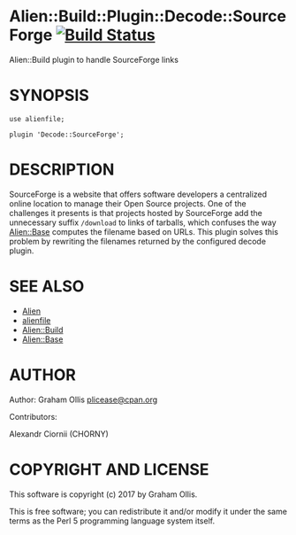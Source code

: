 # Alien::Build::Plugin::Decode::SourceForge [![Build Status](https://secure.travis-ci.org/plicease/Alien-Build-Plugin-Decode-SourceForge.png)](http://travis-ci.org/plicease/Alien-Build-Plugin-Decode-SourceForge)

Alien::Build plugin to handle SourceForge links

# SYNOPSIS

    use alienfile;
    
    plugin 'Decode::SourceForge';

# DESCRIPTION

SourceForge is a website that offers software developers a centralized online location to
manage their Open Source projects.  One of the challenges it presents is that projects
hosted by SourceForge add the unnecessary suffix `/download` to links of tarballs, which
confuses the way [Alien::Base](https://metacpan.org/pod/Alien::Base) computes the filename based on URLs.  This plugin solves
this problem by rewriting the filenames returned by the configured decode plugin.

# SEE ALSO

- [Alien](https://metacpan.org/pod/Alien)
- [alienfile](https://metacpan.org/pod/alienfile)
- [Alien::Build](https://metacpan.org/pod/Alien::Build)
- [Alien::Base](https://metacpan.org/pod/Alien::Base)

# AUTHOR

Author: Graham Ollis <plicease@cpan.org>

Contributors:

Alexandr Ciornii (CHORNY)

# COPYRIGHT AND LICENSE

This software is copyright (c) 2017 by Graham Ollis.

This is free software; you can redistribute it and/or modify it under
the same terms as the Perl 5 programming language system itself.
